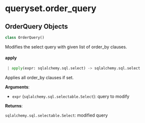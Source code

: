 <a name="queryset.order_query"></a>
# queryset.order\_query

<a name="queryset.order_query.OrderQuery"></a>
## OrderQuery Objects

```python
class OrderQuery()
```

Modifies the select query with given list of order_by clauses.

<a name="queryset.order_query.OrderQuery.apply"></a>
#### apply

```python
 | apply(expr: sqlalchemy.sql.select) -> sqlalchemy.sql.select
```

Applies all order_by clauses if set.

**Arguments**:

- `expr` (`sqlalchemy.sql.selectable.Select`): query to modify

**Returns**:

`sqlalchemy.sql.selectable.Select`: modified query

